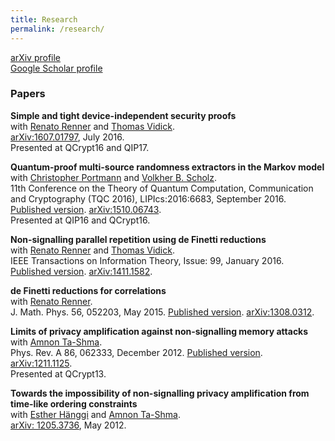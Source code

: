 ```yaml
---
title: Research
permalink: /research/
---
```


[arXiv profile](https://arxiv.org/find/quant-ph/1/au:+Arnon_Friedman_R/0/1/0/all/0/1) <br/>
[Google Scholar profile](https://scholar.google.com/citations?user=OxHtebMAAAAJ&hl=en)

### Papers

**Simple and tight device-independent security proofs**  <br/>
with [Renato Renner][renato_web] and [Thomas Vidick][thomas_web]. <br />
[arXiv:1607.01797](https://arxiv.org/abs/1607.01797), July 2016. <br />
Presented at QCrypt16 and QIP17.

**Quantum-proof multi-source randomness extractors in the Markov model** <br/>
with [Christopher Portmann][christopher_web] and [Volkher B. Scholz][volkher_web]. <br/>
11th Conference on the Theory of Quantum Computation, Communication and Cryptography (TQC 2016), LIPIcs:2016:6683, September 2016. [Published version](http://drops.dagstuhl.de/opus/volltexte/2016/6683/pdf/LIPIcs-TQC-2016-2.pdf). [arXiv:1510.06743](https://arxiv.org/abs/1510.06743). <br/>
Presented at QIP16 and QCrypt16.

**Non-signalling parallel repetition using de Finetti reductions** <br/>
with [Renato Renner][renato_web] and [Thomas Vidick][thomas_web].<br/>
IEEE Transactions on Information Theory, Issue: 99, January 2016. [Published version](http://ieeexplore.ieee.org/document/7377091/). [arXiv:1411.1582](https://arxiv.org/abs/1411.1582).

**de Finetti reductions for correlations** <br/>
with [Renato Renner][renato_web]. <br/>
J. Math. Phys. 56, 052203, May 2015. [Published version](http://aip.scitation.org/doi/abs/10.1063/1.4921341). [arXiv:1308.0312](https://arxiv.org/abs/1308.0312).


**Limits of privacy amplification against non-signalling memory attacks** <br/>
with [Amnon Ta-Shma][amnon_web]. <br/> 
Phys. Rev. A 86, 062333, December 2012. [Published version](http://journals.aps.org/pra/abstract/10.1103/PhysRevA.86.062333). [arXiv:1211.1125](https://arxiv.org/abs/1211.1125). <br/>
Presented at QCrypt13.

**Towards the impossibility of non-signalling privacy amplification from time-like ordering constraints** <br/>
with [Esther Hänggi][esther_web] and [Amnon Ta-Shma][amnon_web].<br/>
[arXiv: 1205.3736](https://arxiv.org/abs/1205.3736), May 2012.

[//]: # (Collaborators websites)
[renato_web]: http://www.itp.phys.ethz.ch/people/person-detail.html?persid=59275 
[thomas_web]: http://users.cms.caltech.edu/~vidick/
[christopher_web]: http://www.qit.ethz.ch/people/person-detail.html?persid=98933
[volkher_web]: http://users.ugent.be/~vscholz/
[amnon_web]: http://www.cs.tau.ac.il/~amnon/
[esther_web]: http://www.estherhaenggi.com/
